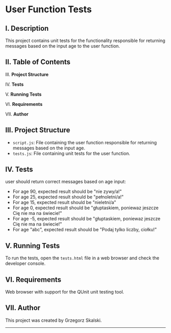 # User Function Tests

## I. Description

This project contains unit tests for the functionality responsible for returning messages based on the input age to the user function.

## II. Table of Contents

III. **Project Structure**

IV. **Tests**

V. **Running Tests**

VI. **Requirements**

VII. **Author**

## III. Project Structure

- `script.js`: File containing the user function responsible for returning messages based on the input age.
- `tests.js`: File containing unit tests for the user function.

## IV. Tests

user should return correct messages based on age input:

- For age 90, expected result should be "nie zywy/a!"
- For age 25, expected result should be "pełnoletni/a!"
- For age 15, expected result should be "nieletni/a"
- For age 0, expected result should be "głuptaskiem, poniewaz jeszcze Cię nie ma na świecie!"
- For age -5, expected result should be "głuptaskiem, poniewaz jeszcze Cię nie ma na świecie!"
- For age "abc", expected result should be "Podaj tylko liczby, ciołku!"

## V. Running Tests

To run the tests, open the `tests.html` file in a web browser and check the developer console.

## VI. Requirements

Web browser with support for the QUnit unit testing tool.

## VII. Author

This project was created by Grzegorz Skalski.

---